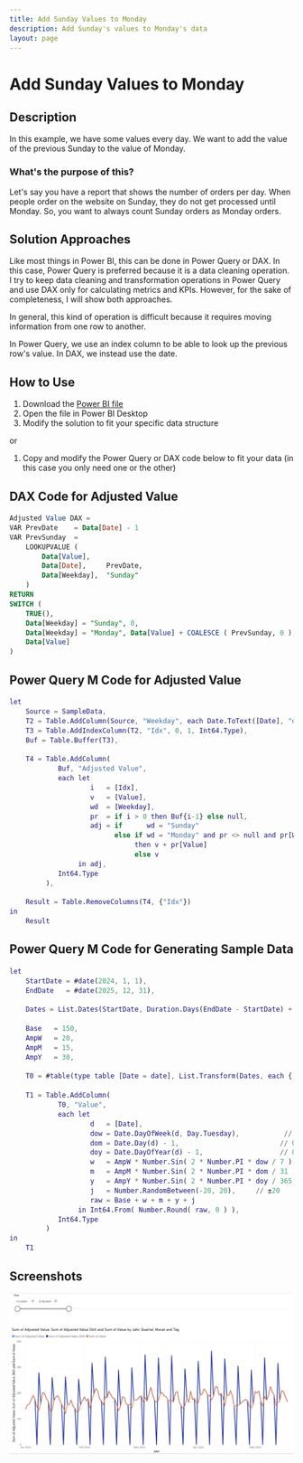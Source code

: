 ```yaml
---
title: Add Sunday Values to Monday
description: Add Sunday's values to Monday's data
layout: page
---
```


# Add Sunday Values to Monday

## Description
In this example, we have some values every day. We want to add the value of the previous Sunday to the value of Monday.

### What's the purpose of this?

Let's say you have a report that shows the number of orders per day. When people order on the website on Sunday, they do not get processed until Monday. So, you want to always count Sunday orders as Monday orders.

## Solution Approaches
Like most things in Power BI, this can be done in Power Query or DAX. In this case, Power Query is preferred because it is a data cleaning operation. I try to keep data cleaning and transformation operations in Power Query and use DAX only for calculating metrics and KPIs. However, for the sake of completeness, I will show both approaches.

In general, this kind of operation is difficult because it requires moving information from one row to another.

In Power Query, we use an index column to be able to look up the previous row's value. In DAX, we instead use the date.


## How to Use
1. Download the [Power BI file](AddSundayValuesToMondayExample.pbix)
2. Open the file in Power BI Desktop
3. Modify the solution to fit your specific data structure

or

1. Copy and modify the Power Query or DAX code below to fit your data (in this case you only need one or the other)


## DAX Code for Adjusted Value
```sql
Adjusted Value DAX =
VAR PrevDate    = Data[Date] - 1
VAR PrevSunday  =
    LOOKUPVALUE (
        Data[Value],
        Data[Date],     PrevDate,
        Data[Weekday],  "Sunday"
    )
RETURN
SWITCH (
    TRUE(),
    Data[Weekday] = "Sunday", 0,
    Data[Weekday] = "Monday", Data[Value] + COALESCE ( PrevSunday, 0 ),
    Data[Value]
)
```

## Power Query M Code for Adjusted Value
```m
let
    Source = SampleData,
    T2 = Table.AddColumn(Source, "Weekday", each Date.ToText([Date], "dddd"), type text),
    T3 = Table.AddIndexColumn(T2, "Idx", 0, 1, Int64.Type),
    Buf = Table.Buffer(T3),

    T4 = Table.AddColumn(
            Buf, "Adjusted Value",
            each let
                    i   = [Idx],
                    v   = [Value],
                    wd  = [Weekday],
                    pr  = if i > 0 then Buf{i-1} else null,
                    adj = if      wd = "Sunday"                                   then 0
                          else if wd = "Monday" and pr <> null and pr[Weekday] = "Sunday"
                               then v + pr[Value]
                               else v
                 in adj,
            Int64.Type
         ),

    Result = Table.RemoveColumns(T4, {"Idx"})
in
    Result
```
## Power Query M Code for Generating Sample Data
```m
let
    StartDate = #date(2024, 1, 1),
    EndDate   = #date(2025, 12, 31),

    Dates = List.Dates(StartDate, Duration.Days(EndDate - StartDate) + 1, #duration(1,0,0,0)),

    Base   = 150,
    AmpW   = 20,
    AmpM   = 15,
    AmpY   = 30,

    T0 = #table(type table [Date = date], List.Transform(Dates, each { _ })),

    T1 = Table.AddColumn(
            T0, "Value",
            each let
                    d   = [Date],
                    dow = Date.DayOfWeek(d, Day.Tuesday),           // 0‑6
                    dom = Date.Day(d) - 1,                         // 0‑30
                    doy = Date.DayOfYear(d) - 1,                   // 0‑364/365
                    w   = AmpW * Number.Sin( 2 * Number.PI * dow / 7 ),
                    m   = AmpM * Number.Sin( 2 * Number.PI * dom / 31 ),
                    y   = AmpY * Number.Sin( 2 * Number.PI * doy / 365 ),
                    j   = Number.RandomBetween(-20, 20),     // ±20
                    raw = Base + w + m + y + j
                 in Int64.From( Number.Round( raw, 0 ) ),
            Int64.Type
         )
in
    T1
```


## Screenshots
![Visualisation](add_sunday_values_to_monday.png)
